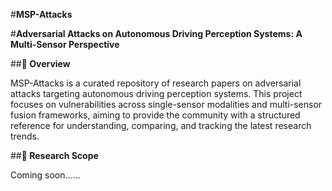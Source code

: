 #**MSP-Attacks**

#**Adversarial Attacks on Autonomous Driving Perception Systems: A Multi-Sensor Perspective**

##**📌 Overview**

MSP-Attacks is a curated repository of research papers on adversarial attacks targeting autonomous driving perception systems.
This project focuses on vulnerabilities across single-sensor modalities and multi-sensor fusion frameworks, aiming to provide the community with a structured reference for understanding, comparing, and tracking the latest research trends.

##**🎯 Research Scope**

Coming soon......
